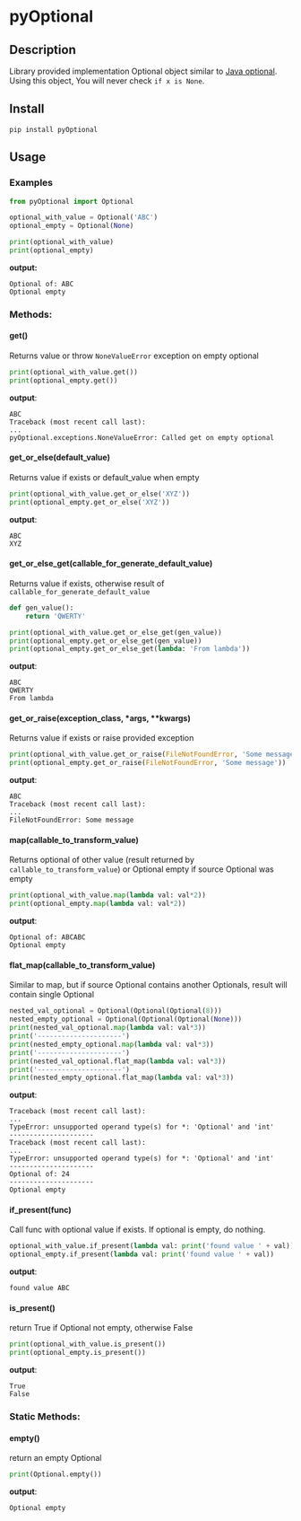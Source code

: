 # pyOptional

## Description
Library provided implementation Optional object similar to [Java optional](https://docs.oracle.com/javase/8/docs/api/java/util/Optional.html). Using this object, You will never check `if x is None`.

## Install
`pip install pyOptional`

## Usage

### Examples

```python
from pyOptional import Optional

optional_with_value = Optional('ABC')
optional_empty = Optional(None)

print(optional_with_value)
print(optional_empty)
```

**output:**
```
Optional of: ABC
Optional empty
```

### Methods:

#### get()
Returns value or throw `NoneValueError` exception on empty optional
```python
print(optional_with_value.get())
print(optional_empty.get())
```

**output**:
```
ABC
Traceback (most recent call last):
...
pyOptional.exceptions.NoneValueError: Called get on empty optional
```

#### get_or_else(default_value)
Returns value if exists or default_value when empty
```python
print(optional_with_value.get_or_else('XYZ'))
print(optional_empty.get_or_else('XYZ'))
```

**output**:
```
ABC
XYZ
```

#### get_or_else_get(callable_for_generate_default_value)
Returns value if exists, otherwise result of `callable_for_generate_default_value`
```python
def gen_value():
    return 'QWERTY'

print(optional_with_value.get_or_else_get(gen_value))
print(optional_empty.get_or_else_get(gen_value))
print(optional_empty.get_or_else_get(lambda: 'From lambda'))
```

**output**:
```
ABC
QWERTY
From lambda
```

#### get_or_raise(exception_class, *args, **kwargs)
Returns value if exists or raise provided exception
```python
print(optional_with_value.get_or_raise(FileNotFoundError, 'Some message'))
print(optional_empty.get_or_raise(FileNotFoundError, 'Some message'))
```

**output**:
```
ABC
Traceback (most recent call last):
...
FileNotFoundError: Some message
```

#### map(callable_to_transform_value)
Returns optional of other value (result returned by `callable_to_transform_value`) or Optional empty if source Optional was empty
```python
print(optional_with_value.map(lambda val: val*2))
print(optional_empty.map(lambda val: val*2))
```

**output**:
```
Optional of: ABCABC
Optional empty
```

#### flat_map(callable_to_transform_value)
Similar to map, but if source Optional contains another Optionals, result will contain single Optional
```python
nested_val_optional = Optional(Optional(Optional(8)))
nested_empty_optional = Optional(Optional(Optional(None)))
print(nested_val_optional.map(lambda val: val*3))
print('---------------------')
print(nested_empty_optional.map(lambda val: val*3))
print('---------------------')
print(nested_val_optional.flat_map(lambda val: val*3))
print('---------------------')
print(nested_empty_optional.flat_map(lambda val: val*3))
```

**output**:
```
Traceback (most recent call last):
...
TypeError: unsupported operand type(s) for *: 'Optional' and 'int'
---------------------
Traceback (most recent call last):
...
TypeError: unsupported operand type(s) for *: 'Optional' and 'int'
---------------------
Optional of: 24
---------------------
Optional empty
```

#### if_present(func)
Call func with optional value if exists. If optional is empty, do nothing.

```python
optional_with_value.if_present(lambda val: print('found value ' + val))
optional_empty.if_present(lambda val: print('found value ' + val))
```

**output**:
```
found value ABC
```

#### is_present()
return True if Optional not empty, otherwise False

```python
print(optional_with_value.is_present())
print(optional_empty.is_present())
```

**output**:
```
True
False
```

### Static Methods:

#### empty()
return an empty Optional

```python
print(Optional.empty())
```

**output**:
```
Optional empty
```